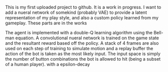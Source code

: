 This is my first uploaded project to github. It is a work in progress. I want to add a nueral network of somekind (probably VAE) to provide a latent representation of my play style, and also a custom policy learned from my gameplay. These parts are in the works


The agent is implemented with a double-Q learning algorithm using the Bell-man equation. A convolutional nueral network is trained on the game state and the resultant reward based off the policy. A stack of 4 frames are also used on each step of training to simulate motion and a replay buffer the action of the bot is taken as the most likely input. The input space is simply the number of button combinations the bot is allowed to hit (being a subset of a human player).  with a epsilon-decay
